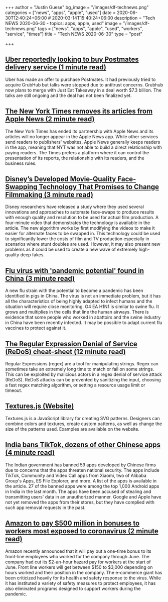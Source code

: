 +++
author = "Justin Guese"
bg_image = "/images/df-technews.png"
categories = ["news", "apps", "apple", "used"]
date = 2020-06-30T12:40:24+06:00 # 2020-03-14T15:40:24+06:00
description = "Tech NEWS 2020-06-30 - topics: apps, apple, used"
image = "/images/df-technews.png"
tags = ["news", "apps", "apple", "used", "workers", "service", "times"]
title = "Tech NEWS 2020-06-30"
type = "post"

+++

## [Uber reportedly looking to buy Postmates delivery service (1 minute read)](https://www.cnet.com/news/uber-reportedly-looking-to-buy-postmates-delivery-service//1/0100017304b75c58-c8bcb212-0632-4be6-9bfb-73cf821ea61c-000000/o-qBrx1WFapxCnBG8yn_HwL7wXfhp1WCb1CenhCRbz8=147)

Uber has made an offer to purchase Postmates. It had previously tried to acquire GrubHub but talks were stopped due to antitrust concerns. Grubhub now plans to merge with Just Eat Takeaway in a deal worth $7.3 billion. The talks are still ongoing and the deal has not been finalized yet.

## [The New York Times removes its articles from Apple News (2 minute read)](https://www.engadget.com/new-york-times-leaves-apple-news-app-183623496.html/1/0100017304b75c58-c8bcb212-0632-4be6-9bfb-73cf821ea61c-000000/l7jN5UOCOnQ0aTzXy_I9ePxqtUhJ33NnT4zQl6RaxYo=147)

The New York Times has ended its partnership with Apple News and its articles will no longer appear in the Apple News app. While other services send readers to publishers' websites, Apple News generally keeps readers in the app, meaning that NYT was not able to build a direct relationship with paying readers. The Times prefers a platform where it can control the presentation of its reports, the relationship with its readers, and the business rules.

## [Disney’s Developed Movie-Quality Face-Swapping Technology That Promises to Change Filmmaking (3 minute read)](https://gizmodo.com/disneys-developed-movie-quality-face-swapping-technolog-1844202003/1/0100017304b75c58-c8bcb212-0632-4be6-9bfb-73cf821ea61c-000000/hOw15FfMn6H7D7p3dUYpFnJDhr-C5P3sqHXjdOPSJjI=147)

Disney researchers have released a study where they used several innovations and approaches to automate face-swaps to produce results with enough quality and resolution to be used for actual film production. A four-minute video that demonstrates the technology is available in the article. The new algorithm works by first modifying the videos to make it easier for alternate faces to be swapped in. This technology could be used to significantly lower the costs of film and TV production especially in scenarios where stunt doubles are used. However, it may also present new problems as it could be used to create a new wave of extremely high-quality deep fakes.

## [Flu virus with 'pandemic potential' found in China (3 minute read)](https://www.bbc.com/news/health-53218704/1/0100017304b75c58-c8bcb212-0632-4be6-9bfb-73cf821ea61c-000000/e-DKjWtXng963E-9MdcHCaIaazdSD1wunrEKCzQcqD0=147)

A new flu strain with the potential to become a pandemic has been identified in pigs in China. The virus is not an immediate problem, but it has all the characteristics of being highly adapted to infect humans and the situation will require close monitoring. G4 EA H1N1 is similar to swine flu. It grows and multiplies in the cells that line the human airways. There is evidence that some people who worked in abattoirs and the swine industry in China have been recently infected. It may be possible to adapt current flu vaccines to protect against it.

## [The Regular Expression Denial of Service (ReDoS) cheat-sheet (12 minute read)](https://levelup.gitconnected.com/the-regular-expression-denial-of-service-redos-cheat-sheet-a78d0ed7d865/1/0100017304b75c58-c8bcb212-0632-4be6-9bfb-73cf821ea61c-000000/hZqdQ8NL35gYxnBBw0BnjUfL7_OVNJ3KIpdJK7MYDfU=147)

Regular Expressions (regex) are a tool for manipulating strings. Regex can sometimes take an extremely long time to match or fail on some strings. This can be exploited by malicious actors in a regex denial of service attack (ReDoS). ReDoS attacks can be prevented by sanitizing the input, choosing a fast regex matching algorithm, or setting a resource usage limit or timeout.

## [Textures.js (Website)](https://riccardoscalco.it/textures//1/0100017304b75c58-c8bcb212-0632-4be6-9bfb-73cf821ea61c-000000/dm_X6lmMTpzVW0iV4rGoaPrlwQMZbrjzRHgGBqHAs0c=147)

Textures.js is a JavaScript library for creating SVG patterns. Designers can combine colors and textures, create custom patterns, as well as change the size of the patterns used. Examples are available on the website.

## [India bans TikTok, dozens of other Chinese apps (4 minute read)](https://techcrunch.com/2020/06/29/india-bans-tiktok-dozens-of-other-chinese-apps//1/0100017304b75c58-c8bcb212-0632-4be6-9bfb-73cf821ea61c-000000/squ3NM0MKzhHfjfBiXG_LzXdNdxbhK5s5Pnx-npLAbQ=147)

The Indian government has banned 59 apps developed by Chinese firms due to concerns that the apps threaten national security. The apps include TikTok, Community and Video Call apps from Xiaomi, two of Alibaba Group's Apps, ES File Explorer, and more. A list of the apps is available in the article. 27 of the banned apps were among the top 1,000 Android apps in India in the last month. The apps have been accused of stealing and transmitting users' data in an unauthorized manner. Google and Apple have not yet removed the apps from their stores, but they have complied with such app removal requests in the past.

## [Amazon to pay $500 million in bonuses to workers most exposed to coronavirus (2 minute read)](https://www.cnet.com/news/amazon-to-pay-500-million-in-bonuses-for-workers-most-exposed-to-coronavirus//1/0100017304b75c58-c8bcb212-0632-4be6-9bfb-73cf821ea61c-000000/EpDQcBD2TMne3GsAKNkkv_hR-KpoNlooeMJ1A9NFbQY=147)

Amazon recently announced that it will pay out a one-time bonus to its front-line employees who worked for the company through June. The company had cut its $2-an-hour hazard pay for workers at the start of June. Front line workers will get between $150 to $3,000 depending on hours worked and their position in the company. The e-commerce giant has been criticized heavily for its health and safety response to the virus. While it has instituted a variety of safety measures to protect employees, it has also eliminated programs designed to support workers during the pandemic.

